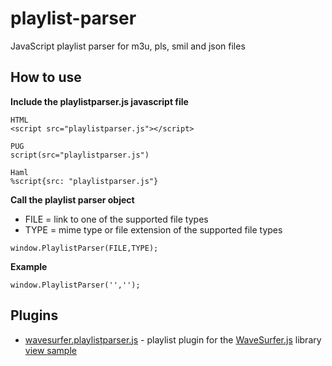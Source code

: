 # playlist-parser
JavaScript playlist parser for m3u, pls, smil and json files

## How to use
**Include the playlistparser.js javascript file**<br/>
```
HTML
<script src="playlistparser.js"></script>

PUG
script(src="playlistparser.js")

Haml
%script{src: "playlistparser.js"}
```

**Call the playlist parser object**
- FILE = link to one of the supported file types
- TYPE = mime type or file extension of the supported file types
```
window.PlaylistParser(FILE,TYPE);
```

**Example**
```
window.PlaylistParser('','');
```


## Plugins
- <a href="wavesurfer.playlistparser.js">wavesurfer.playlistparser.js</a> - playlist plugin for the <a href="https://github.com/katspaugh/wavesurfer.js">WaveSurfer.js</a> library <a href="http://codepen.io/entonbiba/pen/OpMQjR" target="_blank">view sample</a>
